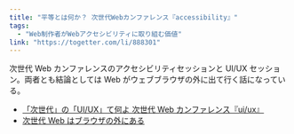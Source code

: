 ```yaml
---
title: "平等とは何か？ 次世代Webカンファレンス『accessibility』"
tags:
  - "Web制作者がWebアクセシビリティに取り組む価値"
link: "https://togetter.com/li/888301"
---
```


次世代 Web カンファレンスのアクセシビリティセッションと UI/UX セッション。両者とも結論としては Web がウェブブラウザの外に出て行く話になっている。

- [「次世代」の「UI/UX」て何よ 次世代 Web カンファレンス『ui/ux』](https://togetter.com/li/888326)
- [次世代 Web はブラウザの外にある](http://yasuhisa.com/could/article/nextwebconf-2015/)
